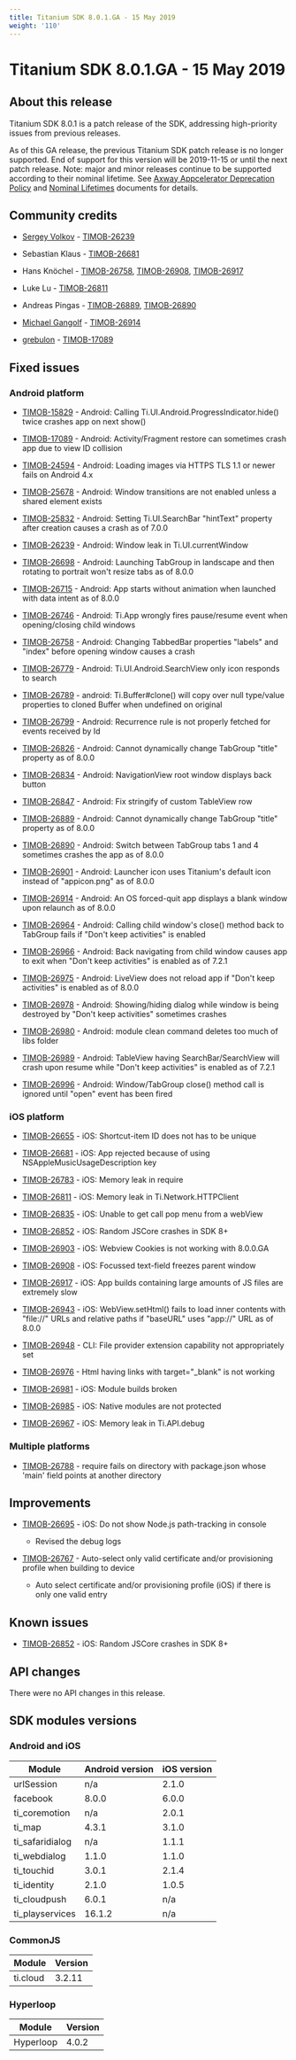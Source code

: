 ```yaml
---
title: Titanium SDK 8.0.1.GA - 15 May 2019
weight: '110'
---
```


# Titanium SDK 8.0.1.GA - 15 May 2019

## About this release

Titanium SDK 8.0.1 is a patch release of the SDK, addressing high-priority issues from previous releases.

As of this GA release, the previous Titanium SDK patch release is no longer supported. End of support for this version will be 2019-11-15 or until the next patch release. Note: major and minor releases continue to be supported according to their nominal lifetime. See [Axway Appcelerator Deprecation Policy](/guide/AMPLIFY_Appcelerator_Services_Overview/Axway_Appcelerator_Deprecation_Policy/) and [Nominal Lifetimes](/guide/AMPLIFY_Appcelerator_Services_Overview/Axway_Appcelerator_Product_Lifecycle/#nominal-lifetimes) documents for details.

## Community credits

* [Sergey Volkov](https://github.com/drauggres) - [TIMOB-26239](https://jira.appcelerator.org/browse/TIMOB-26239)

* Sebastian Klaus - [TIMOB-26681](https://jira.appcelerator.org/browse/TIMOB-26681)

* Hans Knöchel - [TIMOB-26758](https://jira.appcelerator.org/browse/TIMOB-26758), [TIMOB-26908](https://jira.appcelerator.org/browse/TIMOB-26908), [TIMOB-26917](https://jira.appcelerator.org/browse/TIMOB-26917)

* Luke Lu - [TIMOB-26811](https://jira.appcelerator.org/browse/TIMOB-26811)

* Andreas Pingas - [TIMOB-26889](https://jira.appcelerator.org/browse/TIMOB-26889), [TIMOB-26890](https://jira.appcelerator.org/browse/TIMOB-26890)

* [Michael Gangolf](https://github.com/m1ga) - [TIMOB-26914](https://jira.appcelerator.org/browse/TIMOB-26914)

* [grebulon](https://github.com/grebulon) - [TIMOB-17089](https://jira.appcelerator.org/browse/TIMOB-17089)

## Fixed issues

### Android platform

* [TIMOB-15829](https://jira.appcelerator.org/browse/TIMOB-15829) - Android: Calling Ti.UI.Android.ProgressIndicator.hide() twice crashes app on next show()

* [TIMOB-17089](https://jira.appcelerator.org/browse/TIMOB-17089) - Android: Activity/Fragment restore can sometimes crash app due to view ID collision

* [TIMOB-24594](https://jira.appcelerator.org/browse/TIMOB-24594) - Android: Loading images via HTTPS TLS 1.1 or newer fails on Android 4.x

* [TIMOB-25678](https://jira.appcelerator.org/browse/TIMOB-25678) - Android: Window transitions are not enabled unless a shared element exists

* [TIMOB-25832](https://jira.appcelerator.org/browse/TIMOB-25832) - Android: Setting Ti.UI.SearchBar "hintText" property after creation causes a crash as of 7.0.0

* [TIMOB-26239](https://jira.appcelerator.org/browse/TIMOB-26239) - Android: Window leak in Ti.UI.currentWindow

* [TIMOB-26698](https://jira.appcelerator.org/browse/TIMOB-26698) - Android: Launching TabGroup in landscape and then rotating to portrait won't resize tabs as of 8.0.0

* [TIMOB-26715](https://jira.appcelerator.org/browse/TIMOB-26715) - Android: App starts without animation when launched with data intent as of 8.0.0

* [TIMOB-26746](https://jira.appcelerator.org/browse/TIMOB-26746) - Android: Ti.App wrongly fires pause/resume event when opening/closing child windows

* [TIMOB-26758](https://jira.appcelerator.org/browse/TIMOB-26758) - Android: Changing TabbedBar properties "labels" and "index" before opening window causes a crash

* [TIMOB-26779](https://jira.appcelerator.org/browse/TIMOB-26779) - Android: Ti.UI.Android.SearchView only icon responds to search

* [TIMOB-26789](https://jira.appcelerator.org/browse/TIMOB-26789) - android: Ti.Buffer#clone() will copy over null type/value properties to cloned Buffer when undefined on original

* [TIMOB-26799](https://jira.appcelerator.org/browse/TIMOB-26799) - Android: Recurrence rule is not properly fetched for events received by Id

* [TIMOB-26826](https://jira.appcelerator.org/browse/TIMOB-26826) - Android: Cannot dynamically change TabGroup "title" property as of 8.0.0

* [TIMOB-26834](https://jira.appcelerator.org/browse/TIMOB-26834) - Android: NavigationView root window displays back button

* [TIMOB-26847](https://jira.appcelerator.org/browse/TIMOB-26847) - Android: Fix stringify of custom TableView row

* [TIMOB-26889](https://jira.appcelerator.org/browse/TIMOB-26889) - Android: Cannot dynamically change TabGroup "title" property as of 8.0.0

* [TIMOB-26890](https://jira.appcelerator.org/browse/TIMOB-26890) - Android: Switch between TabGroup tabs 1 and 4 sometimes crashes the app as of 8.0.0

* [TIMOB-26901](https://jira.appcelerator.org/browse/TIMOB-26901) - Android: Launcher icon uses Titanium's default icon instead of "appicon.png" as of 8.0.0

* [TIMOB-26914](https://jira.appcelerator.org/browse/TIMOB-26914) - Android: An OS forced-quit app displays a blank window upon relaunch as of 8.0.0

* [TIMOB-26964](https://jira.appcelerator.org/browse/TIMOB-26964) - Android: Calling child window's close() method back to TabGroup fails if "Don't keep activities" is enabled

* [TIMOB-26966](https://jira.appcelerator.org/browse/TIMOB-26966) - Android: Back navigating from child window causes app to exit when "Don't keep activities" is enabled as of 7.2.1

* [TIMOB-26975](https://jira.appcelerator.org/browse/TIMOB-26975) - Android: LiveView does not reload app if "Don't keep activities" is enabled as of 8.0.0

* [TIMOB-26978](https://jira.appcelerator.org/browse/TIMOB-26978) - Android: Showing/hiding dialog while window is being destroyed by "Don't keep activities" sometimes crashes

* [TIMOB-26980](https://jira.appcelerator.org/browse/TIMOB-26980) - Android: module clean command deletes too much of libs folder

* [TIMOB-26989](https://jira.appcelerator.org/browse/TIMOB-26989) - Android: TableView having SearchBar/SearchView will crash upon resume while "Don't keep activities" is enabled as of 7.2.1

* [TIMOB-26996](https://jira.appcelerator.org/browse/TIMOB-26996) - Android: Window/TabGroup close() method call is ignored until "open" event has been fired

### iOS platform

* [TIMOB-26655](https://jira.appcelerator.org/browse/TIMOB-26655) - iOS: Shortcut-item ID does not has to be unique

* [TIMOB-26681](https://jira.appcelerator.org/browse/TIMOB-26681) - iOS: App rejected because of using NSAppleMusicUsageDescription key

* [TIMOB-26783](https://jira.appcelerator.org/browse/TIMOB-26783) - iOS: Memory leak in require

* [TIMOB-26811](https://jira.appcelerator.org/browse/TIMOB-26811) - iOS: Memory leak in Ti.Network.HTTPClient

* [TIMOB-26835](https://jira.appcelerator.org/browse/TIMOB-26835) - iOS: Unable to get call pop menu from a webView

* [TIMOB-26852](https://jira.appcelerator.org/browse/TIMOB-26852) - iOS: Random JSCore crashes in SDK 8+

* [TIMOB-26903](https://jira.appcelerator.org/browse/TIMOB-26903) - iOS: Webview Cookies is not working with 8.0.0.GA

* [TIMOB-26908](https://jira.appcelerator.org/browse/TIMOB-26908) - iOS: Focussed text-field freezes parent window

* [TIMOB-26917](https://jira.appcelerator.org/browse/TIMOB-26917) - iOS: App builds containing large amounts of JS files are extremely slow

* [TIMOB-26943](https://jira.appcelerator.org/browse/TIMOB-26943) - iOS: WebView.setHtml() fails to load inner contents with "file://" URLs and relative paths if "baseURL" uses "app://" URL as of 8.0.0

* [TIMOB-26948](https://jira.appcelerator.org/browse/TIMOB-26948) - CLI: File provider extension capability not appropriately set

* [TIMOB-26976](https://jira.appcelerator.org/browse/TIMOB-26976) - Html having links with target="\_blank" is not working

* [TIMOB-26981](https://jira.appcelerator.org/browse/TIMOB-26981) - iOS: Module builds broken

* [TIMOB-26985](https://jira.appcelerator.org/browse/TIMOB-26985) \- iOS: Native modules are not protected

* [TIMOB-26967](https://jira.appcelerator.org/browse/TIMOB-26967) - iOS: Memory leak in Ti.API.debug

### Multiple platforms

* [TIMOB-26788](https://jira.appcelerator.org/browse/TIMOB-26788) - require fails on directory with package.json whose 'main' field points at another directory

## Improvements

* [TIMOB-26695](https://jira.appcelerator.org/browse/TIMOB-26695) - iOS: Do not show Node.js path-tracking in console

    * Revised the debug logs

* [TIMOB-26767](https://jira.appcelerator.org/browse/TIMOB-26767) - Auto-select only valid certificate and/or provisioning profile when building to device

    * Auto select certificate and/or provisioning profile (iOS) if there is only one valid entry

## Known issues

* [TIMOB-26852](https://jira.appcelerator.org/browse/TIMOB-26852) - iOS: Random JSCore crashes in SDK 8+

## API changes

There were no API changes in this release.

## SDK modules versions

### Android and iOS

| Module | Android version | iOS version |
| --- | --- | --- |
| urlSession | n/a | 2.1.0 |
| facebook | 8.0.0 | 6.0.0 |
| ti\_coremotion | n/a | 2.0.1 |
| ti\_map | 4.3.1 | 3.1.0 |
| ti\_safaridialog | n/a | 1.1.1 |
| ti\_webdialog | 1.1.0 | 1.1.0 |
| ti\_touchid | 3.0.1 | 2.1.4 |
| ti\_identity | 2.1.0 | 1.0.5 |
| ti\_cloudpush | 6.0.1 | n/a |
| ti\_playservices | 16.1.2 | n/a |

### CommonJS

| Module | Version |
| --- | --- |
| ti.cloud | 3.2.11 |

### Hyperloop

| Module | Version |
| --- | --- |
| Hyperloop | 4.0.2 |
